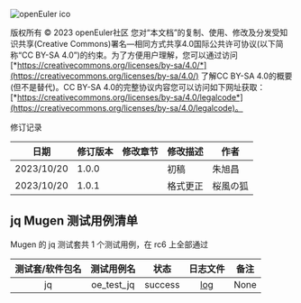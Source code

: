 ![openEuler ico](https://gitee.com/openeuler/QA/raw/master/images/openEuler.png)

版权所有 © 2023 openEuler社区
您对“本文档”的复制、使用、修改及分发受知识共享(Creative Commons)署名—相同方式共享4.0国际公共许可协议(以下简称“CC BY-SA 4.0”)的约束。为了方便用户理解，您可以通过访问[*https://creativecommons.org/licenses/by-sa/4.0/*](https://creativecommons.org/licenses/by-sa/4.0/) 了解CC BY-SA 4.0的概要 (但不是替代)。CC BY-SA 4.0的完整协议内容您可以访问如下网址获取：[*https://creativecommons.org/licenses/by-sa/4.0/legalcode*](https://creativecommons.org/licenses/by-sa/4.0/legalcode)。

修订记录

| 日期       | 修订版本 | 修改章节 | 修改描述         | 作者     |
| ---------- | -------- | -------- | ---------------- | -------- |
| 2023/10/20 | 1.0.0    |          | 初稿             | 朱旭昌   |
| 2023/10/20 | 1.0.1    |          | 格式更正         | 桜風の狐 |

## jq Mugen 测试用例清单

Mugen 的 jq 测试套共 1 个测试用例，在 rc6 上全部通过

| 测试套/软件包名 | 测试用例名 | 状态 | 日志文件 | 备注 |
|:-:|:-:|:-:|:-:|:-:|
| jq | oe_test_jq | success | [log](https://gitee.com/yunxiangluo/openeuler-riscv-23.09-test/tree/master/Round7/Mugen/mugen-riscv/logs/jq/oe_test_jq/2023-10-18-17_02_06.log) | None |


